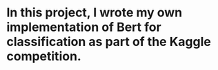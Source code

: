 # In this project, I wrote my own implementation of Bert for classification as part of the Kaggle competition.
